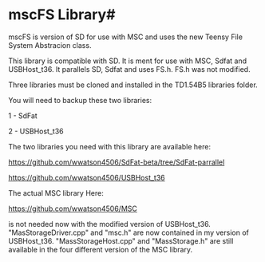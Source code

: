# mscFS Library#

mscFS is version of SD for use with MSC and uses the new Teensy File System Abstracion class.

This library is compatible with SD. It is ment for use with MSC, Sdfat and USBHost_t36. It parallels SD, Sdfat and uses FS.h.
FS.h was not modified.

Three libraries must be cloned and installed in the TD1.54B5 libraries folder.

You will need to backup these two libraries:

1 - SdFat

2 - USBHost_t36

The two libraries you need with this library are available here:

https://github.com/wwatson4506/SdFat-beta/tree/SdFat-parrallel

https://github.com/wwatson4506/USBHost_t36

The actual MSC library Here:

https://github.com/wwatson4506/MSC

is not needed now with the modified version of USBHost_t36. "MasStorageDriver.cpp" and "msc.h" are now contained in my version of USBHost_t36. "MassStorageHost.cpp" and "MassStorage.h" are still available in the four different version of the MSC library.
